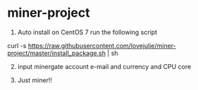 # miner-project

1. Auto install on CentOS 7 run the following script

curl -s https://raw.githubusercontent.com/lovejulie/miner-project/master/install_package.sh | sh

2. input minergate account e-mail and currency and CPU core

3. Just miner!!
